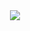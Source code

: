 <div align="center">
  <a href="https://github.com/anuraghazra/github-readme-stats">
    <img src="https://github-readme-stats.vercel.app/api?username=DeMineArchiver&theme=github_dark&border_radius=16&show_icons=true">
  </a>
</div>
